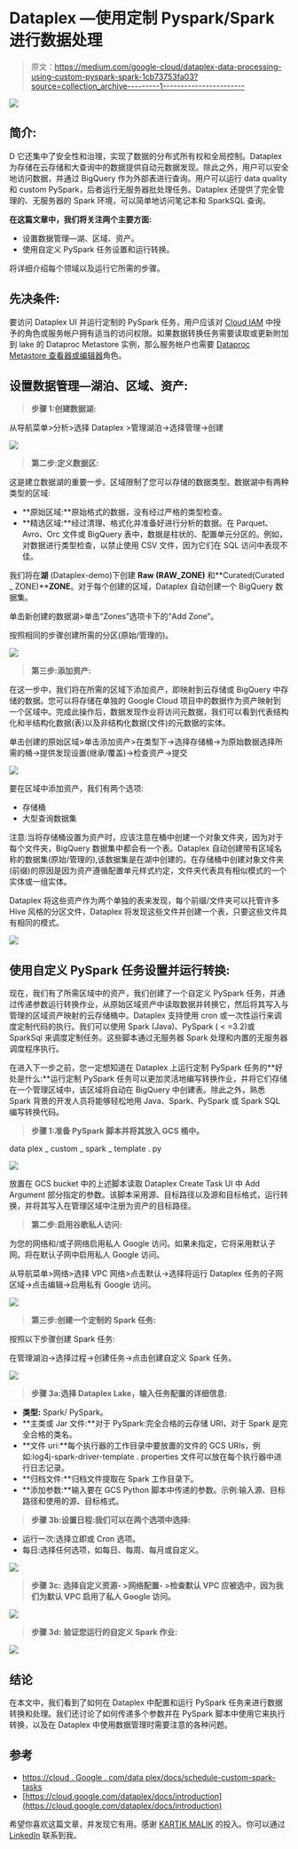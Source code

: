 # Dataplex —使用定制 Pyspark/Spark 进行数据处理

> 原文：<https://medium.com/google-cloud/dataplex-data-processing-using-custom-pyspark-spark-1cb73753fa03?source=collection_archive---------1----------------------->

![](img/cbe2ddadc422fb8b2a4411365a13b78c.png)

## **简介:**

D 它还集中了安全性和治理，实现了数据的分布式所有权和全局控制。Dataplex 为存储在云存储和大查询中的数据提供自动元数据发现。除此之外，用户可以安全地访问数据，并通过 BigQuery 作为外部表进行查询。用户可以运行 data quality 和 custom PySpark，后者运行无服务器批处理任务。Dataplex 还提供了完全管理的、无服务器的 Spark 环境，可以简单地访问笔记本和 SparkSQL 查询。

**在这篇文章中，我们将关注两个主要方面:**

*   设置数据管理—湖、区域、资产。
*   使用自定义 PySpark 任务设置和运行转换。

将详细介绍每个领域以及运行它所需的步骤。

## **先决条件:**

要访问 Dataplex UI 并运行定制的 PySpark 任务，用户应该对 [Cloud IAM](https://cloud.google.com/iam/docs/understanding-roles#cloud-dataplex-roles) 中授予的角色或服务帐户拥有适当的访问权限。如果数据转换任务需要读取或更新附加到 lake 的 Dataproc Metastore 实例，那么服务帐户也需要 [Dataproc Metastore 查看器或编辑器](https://cloud.google.com/dataproc-metastore/docs/iam-roles#predefined-roles)角色。

## **设置数据管理—湖泊、区域、资产:**

> **步骤 1:创建数据湖:**

从导航菜单>分析>选择 Dataplex >管理湖泊->选择管理->创建

![](img/038904ca456fc0adff43ec7c869f8488.png)

> **第二步:定义数据区:**

这是建立数据湖的重要一步。区域限制了您可以存储的数据类型。数据湖中有两种类型的区域:

*   **原始区域:**原始格式的数据，没有经过严格的类型检查。
*   **精选区域:**经过清理、格式化并准备好进行分析的数据。在 Parquet、Avro、Orc 文件或 BigQuery 表中，数据是柱状的、配置单元分区的。例如，对数据进行类型检查，以禁止使用 CSV 文件，因为它们在 SQL 访问中表现不佳。

我们将在**湖** (Dataplex-demo)下创建 **Raw (RAW_ZONE)** 和**Curated(Curated _ ZONE)****ZONE**。对于每个创建的区域，Dataplex 自动创建一个 BigQuery 数据集。

单击新创建的数据湖>单击“Zones”选项卡下的“Add Zone”。

按照相同的步骤创建所需的分区(原始/管理的)。

![](img/30abed6617a60b01221f09ab2ace05dd.png)

> **第三步:添加资产:**

在这一步中，我们将在所需的区域下添加资产，即映射到云存储或 BigQuery 中存储的数据。您可以将存储在单独的 Google Cloud 项目中的数据作为资产映射到一个区域中。完成此操作后，数据发现作业将访问元数据，我们可以看到代表结构化和半结构化数据(表)以及非结构化数据(文件)的元数据的实体。

单击创建的原始区域>单击添加资产>在类型下->选择存储桶->为原始数据选择所需的桶->提供发现设置(继承/覆盖)->检查资产->提交

![](img/df53010a78e7fe08aaeac6f17e8f36a9.png)

要在区域中添加资产，我们有两个选项:

*   存储桶
*   大型查询数据集

注意:当将存储桶设置为资产时，应该注意在桶中创建一个对象文件夹，因为对于每个文件夹，BigQuery 数据集中都会有一个表。Dataplex 自动创建带有区域名称的数据集(原始/管理的),该数据集是在湖中创建的。在存储桶中创建对象文件夹(前缀)的原因是因为资产遵循配置单元样式约定，文件夹代表具有相似模式的一个实体或一组实体。

Dataplex 将这些资产作为两个单独的表来发现，每个前缀/文件夹可以托管许多 Hive 风格的分区文件，Dataplex 将发现这些文件并创建一个表，只要这些文件具有相同的模式。

![](img/2f677f39370dcec79e4197758583280a.png)

## **使用自定义 PySpark 任务设置并运行转换:**

现在，我们有了所需区域中的资产，我们创建了一个自定义 PySpark 任务，并通过传递参数运行转换作业，从原始区域资产中读取数据并转换它，然后将其写入与管理的区域资产映射的云存储桶中。Dataplex 支持使用 cron 或一次性运行来调度定制代码的执行。我们可以使用 Spark (Java)、PySpark ( < =3.2)或 SparkSql 来调度定制任务。这些脚本通过无服务器 Spark 处理和内置的无服务器调度程序执行。

在进入下一步之前，您一定想知道在 Dataplex 上运行定制 PySpark 任务的**好处是什么:**运行定制 PySpark 任务可以更加灵活地编写转换作业，并将它们存储在一个管理区域中，该区域将自动在 BigQuery 中创建表。除此之外，熟悉 Spark 背景的开发人员将能够轻松地用 Java、Spark、PySpark 或 Spark SQL 编写转换代码。

> **步骤 1:准备 PySpark 脚本并将其放入 GCS 桶中。**

data plex _ custom _ spark _ template . py

![](img/0392bd730b42ba04da20cecd8ef6ce43.png)

放置在 GCS bucket 中的上述脚本读取 Dataplex Create Task UI 中 Add Argument 部分指定的参数。该脚本采用源、目标路径以及源和目标格式，运行转换，并将其写入在管理区域中注册为资产的目标路径。

> **第二步:启用谷歌私人访问:**

为您的网络和/或子网络启用私人 Google 访问。如果未指定，它将采用默认子网。将在默认子网中启用私人 Google 访问。

从导航菜单>网络>选择 VPC 网络>点击默认->选择将运行 Dataplex 任务的子网区域->点击编辑->启用私有 Google 访问。

![](img/570a83f20b30c2b05163779f75717a89.png)

> **第三步:创建一个定制的 Spark 任务:**

按照以下步骤创建 Spark 任务:

在管理湖泊->选择过程->创建任务->点击创建自定义 Spark 任务。

![](img/4321118e44e368b016cca250d4fa26fe.png)

> **步骤 3a:选择 Dataplex Lake，输入任务配置的详细信息:**

*   **类型:** Spark/ PySpark。
*   **主类或 Jar 文件:**对于 PySpark:完全合格的云存储 URI，对于 Spark 是完全合格的类名。
*   **文件 uri:**每个执行器的工作目录中要放置的文件的 GCS URIs，例如:log4j-spark-driver-template . properties 文件可以放在每个执行器中进行日志记录。
*   **归档文件:**归档文件提取在 Spark 工作目录下。
*   **添加参数:**输入要在 GCS Python 脚本中传递的参数。示例:输入源、目标路径和使用的源、目标格式。

> **步骤 3b:设置日程:我们可以在两个选项中选择:**

*   运行一次:选择立即或 Cron 选项。
*   每日:选择任何选项，如每日、每周、每月或自定义。

![](img/f930b6150304be5ac07d368f442495f4.png)

> **步骤 3c:** **选择自定义资源- >网络配置- >检查默认 VPC 应被选中，因为我们为默认 VPC 启用了私人 Google 访问。**

![](img/c370cf0320728f99fbe9fa3622e97603.png)

> **步骤 3d:** **验证您运行的自定义 Spark 作业:**

![](img/b73176347a8d17b3ffd31e40eea047d0.png)

## 结论

在本文中，我们看到了如何在 Dataplex 中配置和运行 PySpark 任务来进行数据转换和处理。我们还讨论了如何传递多个参数并在 PySpark 脚本中使用它来执行转换，以及在 Dataplex 中使用数据管理时需要注意的各种问题。

## 参考

*   [https://cloud . Google . com/data plex/docs/schedule-custom-spark-tasks](https://cloud.google.com/dataplex/docs/schedule-custom-spark-tasks)
*   [https://cloud.google.com/dataplex/docs/introduction](https://cloud.google.com/dataplex/docs/introduction)

希望你喜欢这篇文章，并发现它有用。感谢 [KARTIK MALIK](https://medium.com/u/84d86011e914?source=post_page-----1cb73753fa03--------------------------------) 的投入。你可以通过 [LinkedIn](https://www.linkedin.com/in/shashank-t-743126104/) 联系到我。
